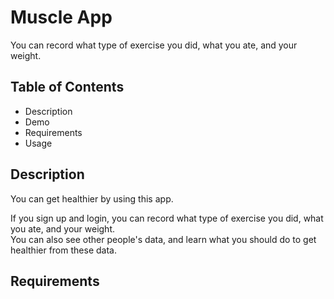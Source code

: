 # Muscle App
You can record what type of exercise you did, what you ate, and your weight. 
## Table of Contents
+ Description
+ Demo
+ Requirements
+ Usage
## Description
You can get healthier by using this app.  

If you sign up and login, you can record what type of exercise you did, what you ate, and your weight.   
You can also see other people's data, and learn what you should do to get healthier from these data.

## Requirements
